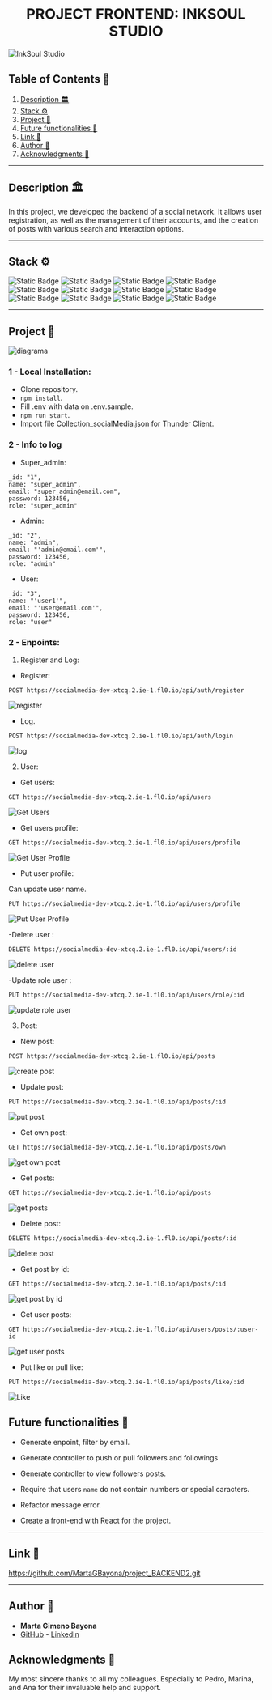 <h1 align="center"> PROJECT FRONTEND: INKSOUL STUDIO </h1>

<image src="./img/imgREADME/titleInkSoulStudio.png" alt="InkSoul Studio">

## Table of Contents :file_folder:

1. [Description :classical_building:](#description-classical_building)
2. [Stack :gear:](#stack-gear)
3. [Project :open_book:](#Project-open_book)
4. [Future functionalities :star2:](#Future-functionalities-star2)
5. [Link :dart:](#link-dart)
6. [Author :wave:](#author-wave)
7. [Acknowledgments :sparkling_heart:](#acknowledgments-sparkling_heart)

---

## Description :classical_building:

In this project, we developed the backend of a social network. It allows user registration, as well as the management of their accounts, and the creation of posts with various search and interaction options.

---

## Stack :gear:

![Static Badge](https://img.shields.io/badge/VSC-blue?style=for-the-badge) ![Static Badge](https://img.shields.io/badge/JAVASCRIPT-yellow?style=for-the-badge) ![Static Badge](https://img.shields.io/badge/DOCKER-lightblue?style=for-the-badge) ![Static Badge](https://img.shields.io/badge/EXPRESS-green?style=for-the-badge) ![Static Badge](https://img.shields.io/badge/node.js-darkgreen?style=for-the-badge) ![Static Badge](https://img.shields.io/badge/jwt-black?style=for-the-badge) ![Static Badge](https://img.shields.io/badge/MONGO%20COMPASS-lightgreen?style=for-the-badge) ![Static Badge](https://img.shields.io/badge/MONGO%20ATLAS-lightgreen?style=for-the-badge) ![Static Badge](https://img.shields.io/badge/MONGOOSE-lightgreen?style=for-the-badge) ![Static Badge](https://img.shields.io/badge/GIT-red?style=for-the-badge) ![Static Badge](https://img.shields.io/badge/GITHUB-black?style=for-the-badge) ![Static Badge](https://img.shields.io/badge/FL0-purple?style=for-the-badge)

---

## Project :open_book:

<image src="./img/diagrama.png" alt="diagrama">

### 1 - Local Installation:

- Clone repository.
- `npm install`.
- Fill .env with data on .env.sample.
- `npm run start`.
- Import file Collection_socialMedia.json for Thunder Client.

### 2 - Info to log 

- Super_admin:
```
_id: "1",
name: "super_admin",
email: "super_admin@email.com",
password: 123456,
role: "super_admin"
```

- Admin:
```
_id: "2",
name: "admin",
email: "'admin@email.com'",
password: 123456,
role: "admin"
```

- User:
```
_id: "3",
name: "'user1'",
email: "'user@email.com'",
password: 123456,
role: "user"
```

### 2 - Enpoints:

1. Register and Log:

- Register:

`POST https://socialmedia-dev-xtcq.2.ie-1.fl0.io/api/auth/register`


<image src="./img/Register.png" alt="register">

- Log.

`POST https://socialmedia-dev-xtcq.2.ie-1.fl0.io/api/auth/login`



<image src="./img/Log.png" alt="log">


2. User:

- Get users:

`GET https://socialmedia-dev-xtcq.2.ie-1.fl0.io/api/users`



<image src="./img/GetUsers.png" alt="Get Users">

- Get users profile:

`GET https://socialmedia-dev-xtcq.2.ie-1.fl0.io/api/users/profile`


<image src="./img/GetUserProfile.png" alt="Get User Profile">

- Put user profile:

Can update user name.

`PUT https://socialmedia-dev-xtcq.2.ie-1.fl0.io/api/users/profile`



<image src="./img/PutUserProfile.png" alt="Put User Profile">

-Delete user :


`DELETE https://socialmedia-dev-xtcq.2.ie-1.fl0.io/api/users/:id`



<image src="./img/DeleteUser.png" alt="delete user">

-Update role user :


`PUT https://socialmedia-dev-xtcq.2.ie-1.fl0.io/api/users/role/:id`



<image src="./img/UpdateRoleUser.png" alt="update role user">



3. Post:

- New post:

`POST https://socialmedia-dev-xtcq.2.ie-1.fl0.io/api/posts`


<image src="./img/CreatePost.png" alt="create post">

- Update post:

`PUT https://socialmedia-dev-xtcq.2.ie-1.fl0.io/api/posts/:id`


<image src="./img/PutPost.png" alt="put post">

- Get own post:

`GET https://socialmedia-dev-xtcq.2.ie-1.fl0.io/api/posts/own`


<image src="./img/GetOwnPost.png" alt="get own post">

- Get posts:

`GET https://socialmedia-dev-xtcq.2.ie-1.fl0.io/api/posts`

<image src="./img/GetPosts.png" alt="get posts">

- Delete post:

`DELETE https://socialmedia-dev-xtcq.2.ie-1.fl0.io/api/posts/:id`

<image src="./img/DeletePost.png" alt="delete post">

- Get post by id:

`GET https://socialmedia-dev-xtcq.2.ie-1.fl0.io/api/posts/:id`

<image src="./img/GetPostById.png" alt="get post by id">

- Get user posts:

`GET https://socialmedia-dev-xtcq.2.ie-1.fl0.io/api/users/posts/:user-id`

<image src="./img/GetUserPosts.png" alt="get user posts">

- Put like or pull like:

`PUT https://socialmedia-dev-xtcq.2.ie-1.fl0.io/api/posts/like/:id`

<image src="./img/Like.png" alt="Like">



## Future functionalities :star2:

- Generate enpoint, filter by email.

- Generate controller to push or pull followers and followings

- Generate controller to view followers posts.

- Require that users `name` do not contain numbers or special caracters.

- Refactor message error.

- Create a front-end with React for the project.


---

## Link :dart:

https://github.com/MartaGBayona/project_BACKEND2.git

---

## Author :wave:

- **Marta Gimeno Bayona**
- [GitHub](https://github.com/MartaGBayona) - [LinkedIn](https://www.linkedin.com/in/martagbayona/)


## Acknowledgments  :sparkling_heart:

My most sincere thanks to all my colleagues. Especially to Pedro, Marina, and Ana for their invaluable help and support.
